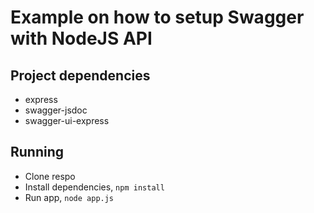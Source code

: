 # Example on how to setup Swagger with NodeJS API

## Project dependencies

- express
- swagger-jsdoc
- swagger-ui-express

## Running

- Clone respo
- Install dependencies, `npm install`
- Run app, `node app.js`
